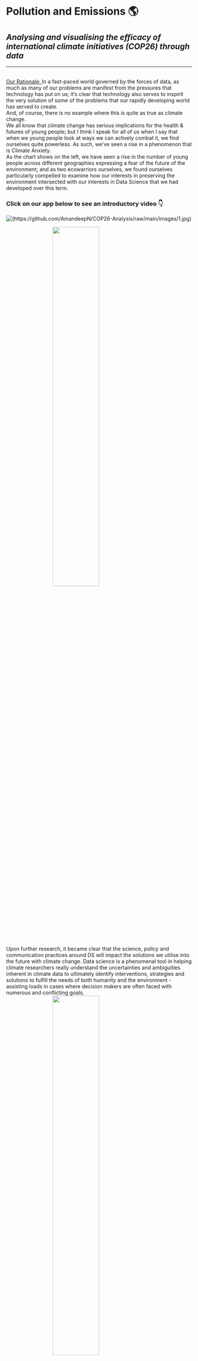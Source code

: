 # Pollution and Emissions 🌎 
## _Analysing and visualising the efficacy of international climate initiatives (COP26) through data_
---
<style>
    .center {
    display: block;
    margin-left: auto;
    margin-right: auto;
    width: 50%;
    }
</style>

<br/><ins> Our Rationale: </ins>
In a fast-paced world governed by the forces of data, as much as many of our problems are
manifest from the pressures that technology has put on us; it’s clear that technology also serves
to inspirit the very solution of some of the problems that our rapidly developing world has served
to create. <br/>
And, of course, there is no example where this is quite as true as climate change. <br/>
We all know that climate change has serious implications for the health & futures of young
people; but I think I speak for all of us when I say that when we young people look at ways we
can actively combat it, we find ourselves quite powerless. As such, we’ve seen a rise in a
phenomenon that is Climate Anxiety.<br/>
As the chart shows on the left, we have seen a rise in the number of young people across
different geographies expressing a fear of the future of the environment; and as two ecowarriors ourselves, we found ourselves particularly compelled to examine how our interests in
preserving the environment intersected with our interests in Data Science that we had developed over this term.

### Click on our app below to see an introductory video 👇

![(https://github.com/AmandeepN/COP26-Analysis/raw/main/images/1.jpg)](https://www.youtube.com)

<img src="https://github.com/AmandeepN/COP26-Analysis/raw/main/images/1.jpg" class="center"  />
Upon further research, it became clear that the science, policy and communication practices
around DS will impact the solutions we utilise into the future with climate change. Data science
is a phenomenal tool in helping climate researchers really understand the uncertainties and
ambiguities inherent in climate data to ultimately identify interventions, strategies and solutions
to fulfill the needs of both humanity and the environment - assisting loads in cases where
decision makers are often faced with numerous and conflicting goals.
<img src="https://github.com/AmandeepN/COP26-Analysis/raw/main/images/2.jpg" class="center"  />
These strategies empowered by data and data science were exactly the sort of thing we hear of
at the likes of COP27, where our very own Minouche Shafik spoke in November 2022. And is
where pledges determined by data like those shared at COP27, involving the likes of countries
promising to limit global warming to 1.5 degrees are predicated. Data science is what is used to
examine the uncertainty of climate models and ultimately help visualise the issue at hand. <br/><br/><br/>
It is in this vein that we have aimed to use Data Science to go one step beyond this and, in an
almost self reflective way, examine the efficacy of the very initiatives and pledges that Data
Science has helped to create and will do so by using an Air Pollution API. We will also go one
step beyond this and examine how the degree of response to climate change following a global
climate protocol like COP26 varies depending on the level of economic development of
countries as well.
<ins> Preliminary Targets: </ins>
Our initial targets following our complete change of project centred around investigating the
efficacy of the climate initiatives. We have seen, over the last few decades, countless
environmental initiatives being introduced. We were very interested in learning exactly what
effect these initiatives had on the pollution levels of different countries. Given our API
restrictions (will be examined further), we decided to focus on COP26.
<img src="https://github.com/AmandeepN/COP26-Analysis/raw/main/images/3.jpg" class="center"  />
We are interested in answering the following questions to help us further examine the efficacy of
climate initiatives (COP26) and, moreover, ask ourselves exactly what this means for the
environment:
- Why have so many different climate initiatives been introduced over time?
- Did COP26 in particular turn out to be successful?
- What did the initiative have the largest impact on?
- Do different countries respond differently to these initiatives?
- Do discrepancies in the response of emerging and developed nations exist?
- What impacts have these initiatives had on the Air Quality Index and other polluting gasses?
- What time lags are associated with these initiatives?
- What are the short, medium and long-term effects of COP26 on the environment?
<img src="https://github.com/AmandeepN/COP26-Analysis/raw/main/images/4.jpg" class="center"  />
<ins>Our Dataset’s Chosen Locations:</ins>
<img src="https://github.com/AmandeepN/COP26-Analysis/raw/main/images/5.jpg" class="center"  />
We decided to investigate the effects of COP26 on the emissions of these six cities. We decided
to put the cities into three clusters:
Cluster containing High Income Cities: London and Washington DC

Cluster containing Newly Emerging Cities: Delhi and Gaborone

Cluster containing Low Income Cities: São Paulo and Delhi

It is important to note that we initially wanted to explore the impact on Beijing, but inputting the
longitude/latitude into the API kept generating an error, and we decided instead to investigate
the effects of COP26 on the pollution in São Paulo instead - which is in a similar

The choice of our 6 cities was entirely orientated around the fact that we wanted to have a
dimension of our findings that examined the extent of environmental response, and how this
depended on the level of economic growth that was encountered by a country. Our 6 locations
allowed us to gather good intel on a range of countries that were epitomes of their economic
categories.

Generally, economic theory produces 5 fundamental reasons why the level of environmental
response might vary by how wealthy a country is:

1. Financial resources: Wealthy countries typically have more financial resources to invest in environmental protection and sustainability initiatives. They can afford to implement more expensive and advanced technologies to reduce pollution and protect natural resources.

2. Economic priorities: Developing countries may prioritise economic growth over environmental protection, as they may see environmental regulations as a hindrance to economic development. On the other hand, developed countries may have a stronger emphasis on environmental protection as their economy has already been established.

3. Political will: Wealthy countries may have a stronger political will to address environmental issues, as they have the resources and stability to implement policies and regulations to protect the environment. Developing countries may have less political will to address environmental issues due to lack of resources and other pressing concerns.

4. Public awareness: Developed countries generally have higher levels of education and more access to information, which can lead to greater public awareness and concern about environmental issues. This can lead to greater pressure on governments and businesses to take action to protect the environment.

5. Technological capabilities: Wealthy countries typically have greater technological capabilities to address environmental issues, including the ability to monitor and assess the state of the environment, the ability to develop and implement new technologies to reduce pollution and protect natural resources, and the ability to adapt to the impacts of climate change.

We want to see how these fundamental tenets in the relationship between level of economic
wealth and responsiveness to climate change can be visualised and scrutinised with data
science. Our choice of these 6 cities enabled us to do exactly this. Furthermore (and perhaps
more fundamentally) when it came to deciding which countries to use as part of our analysis we
first identified the signatories of COP26. All of these countries had, to different extents,
committed to the conference and made pledges. 
<ins>Our Choice of Further Variables (Dates and Pollutants): </ins>
Dates (or, perhaps more accurately, our lack of them) were wholly based on our limited choice
of data sets - we will examine this further in the next section.
As for our choice of pollutants, we had quickly discerned that we required a range of different
pollutants in order to avoid the impacts of any selection bias that could have arisen from
selecting only one pollution metric.
Descriptions for our chosen pollutants are as follows:
- The first polluting gas we looked at was Carbon Monoxide. Carbon monoxide occurs primarily from emissions by fossil-fuel powered engines. We decided to look into Carbon Monoxide as one of our pollutants of interest as the API was able to return data on it. It seemed natural to focus on the evolution of this gas with the advent of the climate initiative
- We then decided to look at Ozone/ Oxygen Trioxide. When inhaled, ozone causes severe damage to the lungs. Ozone absorbs radiation, consequently acting as a greenhouse gas. As such a big contributor to the greenhouse effect, we felt it logical to investigate its evolution,
- NO2 or nitrous dioxide occurs primarily from cars, buses and trucks. It gets into the atmosphere, reacting to form Nitric acid (acid rain). This acid rain causes damage to buildings and causes the acidification of water bodies, contributing to biodiversity loss.
- We also examined the fine particulates (PM2.5) - these appear in the air, reducing the visibility. Exposure to PM2.5 has been said to cause premature mortality - so we chose to investigate this as our fourth metric of interest.
<ins>Potential Datasets:</ins>
We found out a lot of data was available online. Below are the sources we found, with the
respective numbers of datasets that each source held:
1. Open Weather Map’s API
2. WHO GHO OData API
3. European Environment Agency had 227 datasets available for use
4. Data.gov had 12 datasets available for use
5. Data.gov.uk had 7 datasets available for use
6. UKCOP26 had 4 datasets available for use
7. Local Government Associate had 5 datasets available for use
<img src="https://github.com/AmandeepN/COP26-Analysis/raw/main/images/6.jpg" class="center"  />
1. OpenWeather Air Pollution API - this was a phenomenal API that had a wealth of historical data covering 20 years of air pollution information across 9 different metrics from all across the world, bar a few key examples like Beijing.
2. OpenWeather’s Main alternative that we were looking at: the WHO GHO OData API. This proved to be a weaker option as the Air Pollution API by OpenWeather had a much more comprehensive repository of historical data than the WHO’s OData API. Although the WHO’s OData API covered a far larger number of years stemming from 2010-2019, it had actually taken an annual mean of each year of that data. Meaning that this API only provided 9 rows of historical data. We were initially attracted to this as we thought it would be a good idea to perhaps look at a range of climate protocols: the kyoto protocol of 1997, the Paris Agreement of 2016; but ultimately we realised given the severe lack of data, this wouldn’t be feasible. We ended up focusing on COP26 of 2021 and made the most of the OpenWeather Historical API to make use of the very comprehensive data it provided from over the past 2 years. Secondly and more briefly, the WHO’s OData API only provided data on PM2.5, a type of particulate; we wanted to discuss a wider range of pollutant gases that, come statistical inference, would allow us to answer our question with greater conviction.
3. 3 - 7 covers a few other sources as well that contain many relevant datasets for use. However, whether due to lack of scale, or indeed lack of applicability to the variables we were looking to analyse, we decided that the OpenWeather Air Pollution API proved to be the best dataset to answer our question and to truly examine the scale and efficacy of COP26, and be able to employ that geographical perspective as well.
<ins>Our Chosen Datasets: </ins>
Our chosen dataset: The OpenWeather Air Pollution API.
The OpenWeather API does a fantastic job of giving us access to an insanely comprehensive
dataset; monitoring and providing both present and historical air pollution data on any
coordinates, provided by latitude and longitude, in the world.
<img src="https://github.com/AmandeepN/COP26-Analysis/raw/main/images/7.jpg" class="center"  />
We mentioned that there were indeed a few limitations from the point of view of the historical
reach of the data. As mentioned we wanted to initially look at a range of global climate initiatives
extending back some 30 years but were unable to do so because of precisely this issue. We
determined that by virtue of the data extending back to November 2020 and continuing to the
present day, examining 1 climate protocol, COP26, was the best way forward. This took place in
November 2021, which found itself in the middle of our timeline and, thus, opened up the
fantastic opportunity to analyse pollution metrics in uniform time windows before, during and
after the climate conference.
<img src="https://github.com/AmandeepN/COP26-Analysis/raw/main/images/8.jpg" class="center"  />
Our API returned data on our four variables of interest. As this covered all our chosen variables,
our choice of the OpenWeather Air Pollution API was unequivocal.

<ins>Making Use of Code:</ins>
To make our code usable, we initially had to import in all of the libraries (requests, pandas,
numpy, json and matplotlib.), these gave us the critical tools we needed to ensure that we were
able to access all the tools needed in order to execute all required functions to our data.
We started by analysing OpenWeather’s Air Pollution API, seeing the total 9 variables and
began to decipher which ones could be used to universally answer our question. For some
obscure air pollutants like PM10, we had empty values for most countries so we had to withdraw
the prospect of any use of these.
Eventually we settled on using the pollutants Nitrous Oxide, Carbon Monoxide, Ozone as well
as PM2.5 particulates as our variables of interest. We created this flowchart that can be seen
below, to illustrate the scale, size and hierarchies involved with really finding ourselves with the
information that we wanted to illustrate in our visual analysis:
<img src="https://github.com/AmandeepN/COP26-Analysis/raw/main/images/9.jpg" class="center"  />
The OpenWeather API has an almost infinite amount of air pollution data that provides
information on a daily frequency over the past 2 years from all across the globe. We found that
each country had approximately 17,500 rows of data which across our 4 chosen variables postcleaning and 6 countries meant that we were processing calls and requests and dealing with
approximately 945,000 individual data points.

When we break this down into our clusters of 2 countries each, separated by their level of
economic development; low income countries, newly emerging economies and high income
countries found themselves with paginated data that was approximately equal in size at around
315,000 data points.

And then when splitting our 2 year time frame into 3 distinct and equal length periods of beforeCOP26, during-COP26 and after-COP26 we found ourselves with data points across our 4
chosen pollution metrics at about 105,000. Which surprisingly, at least compared to other
groups, was a lot more manageable than it had initially seemed.

We utilised the drop function to allow us to drop unnecessary columns. This allowed us to drop
the columns of the variables that we were not actually interested in (SO2, CH4).
Using the concat function, we merged the 6 dataframes into one, main, dataframe. This made
subsequent data operations a bit easier. We also utilised the .loc function to filter out the time
range that we needed (pre, during and post COP26).
<ins>Use of Pandas:</ins>
We used the pd.Dataframe function to create the data frame itself. We then made use of several
pandas functions such as concat (to merge the data frames together) and drop to remove
unnecessary columns. We utilised df.rank to do dataframe operations - finding which countries
were the largest contributors to pollution before the inception of COP26 and how these rankings
evolved with the advent of the initiative.
<ins>Missing data:</ins>
<img src="https://github.com/AmandeepN/COP26-Analysis/raw/main/images/10.jpg" class="center"  />
We had to employ the use of the DropNA function for this. This allowed us to remove all NaN
values that, come data visualisation, would not be able to return anything meaningful and would
have produced many annoying errors. You’ll see this in practice in some of the correlation data
we will employ for Gaborone’s during and post COP26 data.

<ins>Joining Several Databases:</ins>
<img src="https://github.com/AmandeepN/COP26-Analysis/raw/main/images/11.jpg" class="center"  />
We used .concat which concatenated the 6 different data frames into a singular dataframe. We
then placed these multiple data frames into a singular list. The diagram towards the bottom on
the left illustrates this process.
<ins>Preliminary Visualisation (Time Series):</ins>
<img src="https://github.com/AmandeepN/COP26-Analysis/raw/main/images/12.jpg" class="center"  />
Briefly explaining some of the code we employed in the experimentation we started off with;
MatPlotLib provided the basis of our preliminary experimentation. This is something that we
have already dealt with through problem sets and on the few python courses we have done
ourselves. But, in essence we started off by plotting graphs of the same pollutant (on this page
you can see PM2.5) for our 6 different cities and timeframes; that being before, during and after
COP26.
Obviously plotting the designated start and end times for these periods on the x-axis and the
pollutant levels on the y-axis, we were able to access quite a comprehensive graph illustrating
air pollution levels over the course of a period for all cities and potentially a bit of a story
associated with this data.
The first graph demonstrates the PM2.5 levels before the advent of COP26. We can see huge
fluctuations in the level of PM2.5, especially with Delhi. Looking at the graph, it is very hard to
discern between the PM2.5 emissions of the HIC; they are covered by the other clusters, so we
decided to use a slightly different structure when we mapped out the PM2.5 emissions during
COP26 (second graph). We still see big fluctuations in Delhi’s levels of emissions, however
there is a visible and significant reduction in the emissions of São Paulo. This can be explained
by the firm commitment that Brazil made during the conference.
After the advent of COP26, Brazil’s emissions have reduced significantly compared to those
before the introduction of the initiative. Delhi seems to continue to have significant PM2.5
emissions - due to the soft commitments made in the short term.
<img src="https://github.com/AmandeepN/COP26-Analysis/raw/main/images/13.jpg" class="center"  />
Ozone emissions, similar to PM2.5, seemed to have large variations across the board in the
build up to COP26. Once again, India seems to be a big contributor, with Sao paulo and
gaborone also remaining big emitters of oxygen
trioxide.
<img src="https://github.com/AmandeepN/COP26-Analysis/raw/main/images/14.jpg" class="center"  />
COP26 seems to have a far more significant reduction on Ozone emissions compared to PM2.5
- across the board, ozone emissions have dropped significantly for the different nations, with
significant drops for Port-Au-Prince and Gaborone - the conference ended up having significant
decreases in 03, and a comparatively larger impact than PM2.5
After COP26, the emissions have decreased across the board, but have increased slightly
compared to during COP26. This reflects almost a ‘wearing off’ of the effects of the conference,
with countries resorting back to their old ways as time goes on.
To highlight this aspect of firms resorting back to their old ways, we decided to graph the NO2
emissions during and after the conference - here too, it seems that as length of time since
cop26 increases, the effects it had start to wear off slightly - perhaps this is why so many
initiatives have been targeted over the last couple
decades.
<img src="https://github.com/AmandeepN/COP26-Analysis/raw/main/images/15.jpg" class="center"  />
<ins>Further Preliminary Visualisation (Time Series):</ins>
Further experimentation, as you can see over this slide and next, involved us plotting different
cities and air pollutants over the same distinct 3 time periods as before to examine the effects of
COP26 and seeing very clearly how these varied by the level of a country’s economic
development.
<img src="https://github.com/AmandeepN/COP26-Analysis/raw/main/images/16.jpg" class="center"  />
<img src="https://github.com/AmandeepN/COP26-Analysis/raw/main/images/17.jpg" class="center"  />
Much of this was aroused by focusing on one city, one air pollutant and one time frame in a
single graph as opposed to a range of them which we had seen in our preliminary
experimentation. Obviously we can see that some graphs share a lot more than others, so what
we really wanted to do at this point was refine our data visualisation, potentially even move
beyond MatPlotLib, to ultimately share a graph that definitively tells us something about the role
of COP26 in responding to climate change.
<ins>More Refined Visualisation (Bar Charts):</ins>
Expanding on our preliminary investigations, we went further in data visualisation to create more
sophisticated data visualisation models that provided us clearer identification of what patterns
were at plaIn this first graph, we see pollutant levels before, during and after COP26 in Sao
Paulo:
<img src="https://github.com/AmandeepN/COP26-Analysis/raw/main/images/18.jpg" class="center"  />
The first thing observable is that the Carbon Monoxide levels actually fell during the initiative.
However, after COP26, the levels started to increase again? Is this evidence of a time lag - with
countries resorting back to their initial behaviours once the initiative is no longer current?
We were very interested in seeing if this would be the case with other variables.
<img src="https://github.com/AmandeepN/COP26-Analysis/raw/main/images/19.jpg" class="center"  />
These next few graphs map out the pollution levels for the other cities that we analysed -we sce
that time lags exist for the other countries as well, but interestingly it seems to be for different
variables - primarily No2 emissions.
<ins>More Refined Visualisation (Pie Charts) [CO]:</ins>
We then tried to visualise these lags in a slightly different way - using pie charts.
1. Before COP26, Delhi and Sao Paulo were the biggest carbon monoxide emitters. There seems to be a big diversity in emissions.
<img src="https://github.com/AmandeepN/COP26-Analysis/raw/main/images/20.jpg" class="center"  />
2. During COP 26, Delhi increased their carbon monoxide emissions by 42% whilst Sao Paulo reduced their emissions by 96.5%. There are clearly huge differences in the response of different nations.

3. After COP26, Delhi found itself emitting similar carbon monoxide levels as pre-COP26. Sao Paulo increased emissions by 83%; the effects seem to wear off with time.
<ins>More Refined Visualisation (Pie Charts) [O3]:</ins>
1. Before the conference there seemed to be an asymmetry in the ozone pollutant levels, with most cities falling around the 20% region.
<img src="https://github.com/AmandeepN/COP26-Analysis/raw/main/images/21.jpg" class="center"  />
2. The ozone levels seemed not to change too much during the conference. London reduced its emissions by 33%.
3. The COP26 conference seemed not to play a big role when it came to ozone emissions - Washington went back to precisely its pre-COP26 levels.
<ins>More Refined Visualisation (Pie Charts) [PM2.5]:</ins>
1. Before COP26, Delhi had the highest PM2.5 emission levels.
<img src="https://github.com/AmandeepN/COP26-Analysis/raw/main/images/22.jpg" class="center"  />
2. Delhi increased its PM2.5 emission levels by 27% - seems intuitively strange.
3. Once again, after COP26, the PM2.5 levels seem unchanged compared to before the conference.
<ins>More Refined Visualisation (Pie Charts) [NO2]:</ins>
1. Before COP26, Sao Paulo had the highest nitrous dioxide emission levels.
<img src="https://github.com/AmandeepN/COP26-Analysis/raw/main/images/23.jpg" class="center"  />
2. Delhi increased its emissions by 50.3% whilst Sao Paulo managed to reduce their nitrous dioxide by 38.11%.
3. Delhi, Sao Paulo and London seemed to have returned to its pre-COP26 nitrous dioxide levels.
<ins>Preparing Data For Advanced Heatmap Analysis:</ins>
Step 1 - Cleaning the data:

Our first step of cleaning the data involved us firstly importing in all the libraries (requests,
pandas, numpy, json, matplotlib (to plot our data). We used Google Colab as we had to import
files (since it operates on the cloud). We then accessed all of this data through the API key we
received upon signing up to OpenWeather’s air pollution API. We then collected our data
using location - this involved using specific longitude and latitude information to access the data
we needed. The lon/lat functions specify the coordinates for each of the cities that we were
interested in. We added the start and end dates, to highlight pollution in the build-up, during and
post the introduction of the COP26 initiative. Using a Unix time converter, we converted the start
and end dates into the unix form. The API Documentation needed the unix code to process the
start dates. We then repeated this process for each of the other cities that we were interested
in.
<img src="https://github.com/AmandeepN/COP26-Analysis/raw/main/images/24.jpg" class="center"  />
Step 2 - Cleaning the Data:
<img src="https://github.com/AmandeepN/COP26-Analysis/raw/main/images/25.jpg" class="center"  />
Using our example of São Paulo, let’s walk you through each step behind the cleaning of the
data and then, moreover, how we employed this cleaning to pivot, melt and mutate our data:
1. We used the combine function to make the data frames into a single list and assigned it to the variable ‘combined,’ this allowed us to loop through the data frames; allowing us to execute the column dropping and concatenation as efficiently as possible.
2. For each value in the list of combined, we run a loop to change all unix code to datetime. Drop columns for main, components and dt.
3. Concatenating data frames, and merging them around axis 1 (the second axis) - admittedly, we needed to use our week 8 here.
4. We concatenate for each of the cities, merging the data frames together respectively (step 3-step 8)
5. Step 9 - made a new list containing the new data frames. Defined a new dataframe under the combined2 variable that brings together all the cleaned data frames into a single list.
6. Step 10 - dropping the columns for main, components and dt, this time for our new combined2 variable

As the outcome of this cleaning, which required a process of pivoting, melting and mutating our
data, can see when we visualise our same example of Sao Paulo, we have a much cleaner
dataframe.
<img src="https://github.com/AmandeepN/COP26-Analysis/raw/main/images/26.jpg" class="center"  />
The dates for our 17,500 rows for this location over the total time we are able to access are very
clear, as are the pollutants we have a particular interest in which find their associated values
going down on the left hand side.
<ins>Initial Heatmap</ins>
<ins>Exploration:</ins>
<img src="https://github.com/AmandeepN/COP26-Analysis/raw/main/images/27.jpg" class="center"  />
What does this clean data mean in terms of hard core data visualisation?
In week 8 of the course, we did a lot of work with MatPlotLib in order to produce some basic
continuous graphs of air pollutants across our 3 distinct time frames of pre, during and post
COP26 for all of our cities. But one of the biggest criticisms we had for ourselves was that we
wanted to be a little more creative, we wanted to be a little more advanced.

So we entered the wonderful world of heatmaps. Which, through a process of continuous
refinement as we will present over the next few slides, really ended up being a phenomenal way
to visualise, compare and contrast air pollution metrics across time periods.

The above here shows some of our initial efforts. We can see that our heatmaps are initially
quite obscure, and whilst showed an accurate reflection of variation in all of our pollution metrics
across all of our cities across the whole time period provided by the API, we were still unable to
get clear information out of this and moreover, information that could then provide the grounds
of summary stats in order to really help us answer the question at hand.
<ins>Further Heatmap Exploration:</ins>
<img src="https://github.com/AmandeepN/COP26-Analysis/raw/main/images/28.jpg" class="center"  />
These more refined heatmaps try to elucidate what the real target areas had been during the
cop26 initiative. The X axis includes the days of the week, whilst the Y axis involves the different
months. We see that, for all of the countries (excluding Gaborone - the missing data which, as
explored through NAN values) didn't return us with a heatmap; we will explore this in Statistical
inference. There seems to be the highest pollution in the middle of the year, which ceases
slightly towards the latter points of the year. It seems intuitive, that there are short term time lags
at least whilst the plans are being introduced.
<ins>Refining Our Heatmaps:</ins>
<img src="https://github.com/AmandeepN/COP26-Analysis/raw/main/images/29.jpg" class="center"  />
After our attempts, we really bolstered down our efforts to create a much clearer and more
representative heatmap.
After much persistence, we were able to do this; the following providing the steps:
In step number 1, we import the datetime module. This is the heart and essence of our ability to
break pollution data by time and date.

In step number 2, we rename our columns so that they make sense.

In step number 3, we proceed to concatenate all 6 of our locational data frames/

In step number 4 proceed to drop NaN values and you can see some of this in step number 5,
where when we visualise this dataframe, you can see a slew of 0s for the data concerning
gaborone, where we had a considerable problem with missing data.

In our final step, we then use calplot, which is a function that creates heatmaps from pandas
time series data. And enables us to structure our heatmaps such that they are colour coded by
calendar days.
<ins>The Outcome Of Our Refinement:</ins>
Below presents our final and refined heatmaps. It is clear that, through these, we are able to tell
a story. This is particularly relevant as we begin to examine the specific measures that were
undertaken by each respective country:
1. Washington: Washington, D.C. had moderate levels of air pollution before COP26. During the conference, the US government announced new plans to reduce emissions from the transportation sector. As a result, heat maps show a small decrease in pollution levels in Washington, D.C. during and after COP26.
2. Sao Paulo: Sao Paulo had high levels of air pollution before COP26. However, during the conference, the Brazilian government announced new plans to reduce emissions from the transportation and industrial sectors. As a result, heat maps show a moderate decrease in pollution levels in Sao Paulo during and after COP26.
3. Gaborone: Gaborone had relatively low levels of air pollution before COP26. However, during the conference, the Botswana government did not announce any major plans to reduce emissions. Heat maps show little to no change in pollution levels in Gaborone during and after COP26.
4. London: London had relatively low levels of air pollution before COP26. During the conference, the UK government announced new targets for reducing emissions from the power sector. As a result, heat maps show a small decrease in pollution levels in London during and after COP26.
5. Delhi: Delhi had high levels of air pollution before COP26. However, during the conference, the Indian government did not implement as many strict regulations. Heat maps show only a slight decrease in pollution levels in Delhi during and after COP26. 6. Port-au-Prince: Port-au-Prince had moderate levels of air pollution before COP26. However, during the conference, the Haitian government did not announce any major plans to reduce emissions. Heat maps show little to no change in pollution levels in Portau-Prince during and after COP26.
<img src="https://github.com/AmandeepN/COP26-Analysis/raw/main/images/30.jpg" class="center"  />
<img src="https://github.com/AmandeepN/COP26-Analysis/raw/main/images/31.jpg" class="center"  />
<ins>Statistical Inference:</ins>
We wished to analyse the correlation between each of the pollutants before, during and after the
COP26 initiative. We see here that there is a very strong relationship between carbon monoxide
and no2 in Sao Paulo, during the pandemic this actually weakened - to 0.73 before slightly
increasing to 0.78 - it seems that the COP26 initiative actually changed the correlations between
each of the variables.
<img src="https://github.com/AmandeepN/COP26-Analysis/raw/main/images/32.jpg" class="center"  />
We have used the Seaborn Python data visualisation library, based on matplotlib, to develop
correlation data as summary statistics. The role of this is to shed light on our limitation last week
concerning causation vs correlation. Investigating correlations between all gases before, during
and after COP26 across all of our locations will allow us to explore whether or not the initiative
has affected the interrelations between a country’s pollutants. Pre-COP26, we noticed that ozone
emissions were strongly correlated with the carbon monoxide emissions in Gaborone (a
correlation of 0.36 existed between the two), which actually fell to 0.11 during the conference. It
did, however, slightly increase to 0.4 after the conference; perhaps once again indicating the time
lag.
<img src="https://github.com/AmandeepN/COP26-Analysis/raw/main/images/33.jpg" class="center"  />
<ins>Our Verdict & Answer:</ins>
As we discussed, we found different countries responded differently to the conference:
We saw the countries demonstrated time lags when it came to their emissions; they generally
decreased their emissions suddenly during COP26 then increased them again after COP26; this
was most notable for Brazil as noted. We found clear evidence of time lags when it came to their
response and concluded this is why so many climate initiatives have been implemented over the
last 30 years.
Delhi, in particular, seemed not to fit this trend - they actually increased their emissions during the
pandemic. Clearly, different countries respond in different ways contingent on their levels of
development.